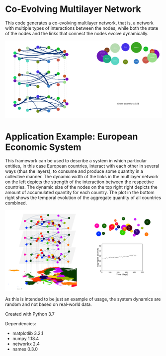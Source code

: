 # Co-Evolving Multilayer Network

This code generates a co-evolving multilayer network, that is, a network with multiple types of interactions between the nodes, while both the state of the nodes and the links that connect the nodes evolve dynamically.

<img src="./images/system_screenshot.svg">

# Application Example: European Economic System

This framework can be used to describe a system in which particular entities, in this case European countries, interact with each other in several ways (thus the layers), to consume and produce some quantity in a collective manner.
The dynamic width of the links in the multilayer network on the left depicts the strength of the interaction between the respective countries. The dynamic size of the nodes on the top right right depicts the amount of accumulated quantity for each country. The plot in the bottom right shows the temporal evolution of the aggregate quantity of all countries combined.

<img src="./images/european_system_screenshot.svg">

As this is intended to be just an example of usage, the system dynamics are random and not based on real-world data.


Created with Python 3.7

Dependencies:
- matplotlib 3.2.1
- numpy 1.18.4
- networkx 2.4
- names 0.3.0
